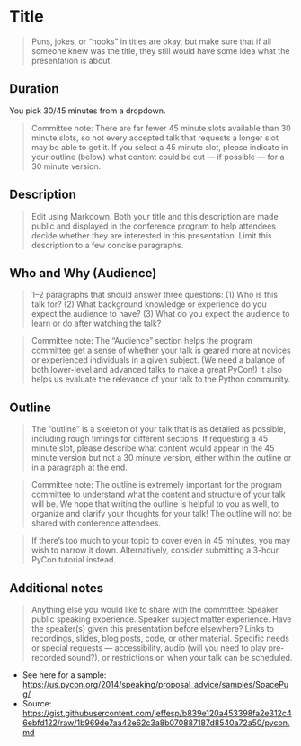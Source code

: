 # Title

> Puns, jokes, or “hooks” in titles are okay, but make sure that if all someone knew was the title, they still would have some idea what the presentation is about.

## Duration

You pick 30/45 minutes from a dropdown.

> Committee note: There are far fewer 45 minute slots available than 30 minute slots, so not every accepted talk that requests a longer slot may be able to get it. If you select a 45 minute slot, please indicate in your outline (below) what content could be cut — if possible — for a 30 minute version.

## Description

> Edit using Markdown.
> Both your title and this description are made public and displayed in the conference program to help attendees decide whether they are interested in this presentation. Limit this description to a few concise paragraphs.

## Who and Why (Audience)

> 1–2 paragraphs that should answer three questions: (1) Who is this talk for? (2) What background knowledge or experience do you expect the audience to have? (3) What do you expect the audience to learn or do after watching the talk?

> Committee note: The “Audience” section helps the program committee get a sense of whether your talk is geared more at novices or experienced individuals in a given subject. (We need a balance of both lower-level and advanced talks to make a great PyCon!) It also helps us evaluate the relevance of your talk to the Python community.

## Outline

> The “outline” is a skeleton of your talk that is as detailed as possible, including rough timings for different sections. If requesting a 45 minute slot, please describe what content would appear in the 45 minute version but not a 30 minute version, either within the outline or in a paragraph at the end.

> Committee note: The outline is extremely important for the program committee to understand what the content and structure of your talk will be. We hope that writing the outline is helpful to you as well, to organize and clarify your thoughts for your talk! The outline will not be shared with conference attendees.

> If there’s too much to your topic to cover even in 45 minutes, you may wish to narrow it down. Alternatively, consider submitting a 3-hour PyCon tutorial instead.

## Additional notes

> Anything else you would like to share with the committee:
> Speaker public speaking experience.
> Speaker subject matter experience.
> Have the speaker(s) given this presentation before elsewhere?
> Links to recordings, slides, blog posts, code, or other material.
> Specific needs or special requests — accessibility, audio (will you need to play pre-recorded sound?), or restrictions on when your talk can be scheduled.

- See here for a sample: https://us.pycon.org/2014/speaking/proposal_advice/samples/SpacePug/
- Source: https://gist.githubusercontent.com/jeffesp/b839e120a453398fa2e312c46ebfd122/raw/1b969de7aa42e62c3a8b070887187d8540a72a50/pycon.md
